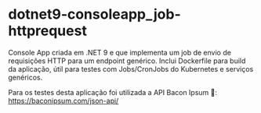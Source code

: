 # dotnet9-consoleapp_job-httprequest
Console App criada em .NET 9 e que implementa um job de envio de requisições HTTP para um endpoint genérico. Inclui Dockerfile para build da aplicação, útil para testes com Jobs/CronJobs do Kubernetes e serviços genéricos.

Para os testes desta aplicação foi utilizada a API Bacon Ipsum 🤣: https://baconipsum.com/json-api/
